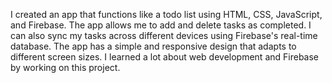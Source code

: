 
I created an app that functions like a todo list using HTML, CSS, JavaScript, and Firebase. The app allows me to add and delete tasks as completed. I can also sync my tasks across different devices using Firebase's real-time database. The app has a simple and responsive design that adapts to different screen sizes. I learned a lot about web development and Firebase by working on this project.

